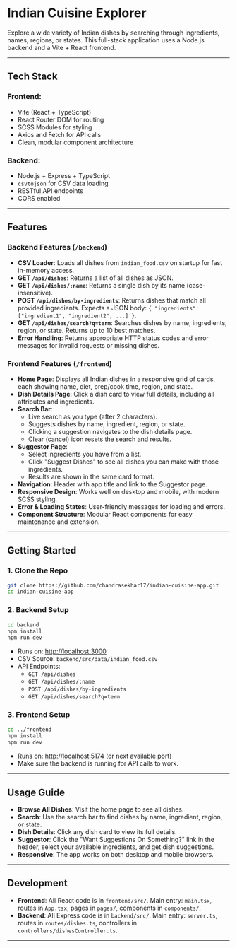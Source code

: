# Indian Cuisine Explorer 

Explore a wide variety of Indian dishes by searching through ingredients, names, regions, or states. This full-stack application uses a Node.js backend and a Vite + React frontend.

---

## Tech Stack

### Frontend:
- Vite (React + TypeScript)
- React Router DOM for routing
- SCSS Modules for styling
- Axios and Fetch for API calls
- Clean, modular component architecture

### Backend:
- Node.js + Express + TypeScript
- `csvtojson` for CSV data loading
- RESTful API endpoints
- CORS enabled

---

## Features

### Backend Features (`/backend`)

- **CSV Loader**: Loads all dishes from `indian_food.csv` on startup for fast in-memory access.
- **GET `/api/dishes`**: Returns a list of all dishes as JSON.
- **GET `/api/dishes/:name`**: Returns a single dish by its name (case-insensitive).
- **POST `/api/dishes/by-ingredients`**: Returns dishes that match all provided ingredients. Expects a JSON body: `{ "ingredients": ["ingredient1", "ingredient2", ...] }`.
- **GET `/api/dishes/search?q=term`**: Searches dishes by name, ingredients, region, or state. Returns up to 10 best matches.
- **Error Handling**: Returns appropriate HTTP status codes and error messages for invalid requests or missing dishes.

### Frontend Features (`/frontend`)

- **Home Page**: Displays all Indian dishes in a responsive grid of cards, each showing name, diet, prep/cook time, region, and state.
- **Dish Details Page**: Click a dish card to view full details, including all attributes and ingredients.
- **Search Bar**:
  - Live search as you type (after 2 characters).
  - Suggests dishes by name, ingredient, region, or state.
  - Clicking a suggestion navigates to the dish details page.
  - Clear (cancel) icon resets the search and results.
- **Suggestor Page**:
  - Select ingredients you have from a list.
  - Click "Suggest Dishes" to see all dishes you can make with those ingredients.
  - Results are shown in the same card format.
- **Navigation**: Header with app title and link to the Suggestor page.
- **Responsive Design**: Works well on desktop and mobile, with modern SCSS styling.
- **Error & Loading States**: User-friendly messages for loading and errors.
- **Component Structure**: Modular React components for easy maintenance and extension.

---

##  Getting Started

### 1. Clone the Repo

```bash
git clone https://github.com/chandrasekhar17/indian-cuisine-app.git
cd indian-cuisine-app
```

### 2. Backend Setup

```bash
cd backend
npm install
npm run dev
```
- Runs on: [http://localhost:3000](http://localhost:3000)
- CSV Source: `backend/src/data/indian_food.csv`
- API Endpoints:
  - `GET /api/dishes`
  - `GET /api/dishes/:name`
  - `POST /api/dishes/by-ingredients`
  - `GET /api/dishes/search?q=term`

### 3. Frontend Setup

```bash
cd ../frontend
npm install
npm run dev
```
- Runs on: [http://localhost:5174](http://localhost:5174) (or next available port)
- Make sure the backend is running for API calls to work.

---

## Usage Guide

- **Browse All Dishes**: Visit the home page to see all dishes.
- **Search**: Use the search bar to find dishes by name, ingredient, region, or state.
- **Dish Details**: Click any dish card to view its full details.
- **Suggestor**: Click the "Want Suggestions On Something?" link in the header, select your available ingredients, and get dish suggestions.
- **Responsive**: The app works on both desktop and mobile browsers.

---

##  Development

- **Frontend**: All React code is in `frontend/src/`. Main entry: `main.tsx`, routes in `App.tsx`, pages in `pages/`, components in `components/`.
- **Backend**: All Express code is in `backend/src/`. Main entry: `server.ts`, routes in `routes/dishes.ts`, controllers in `controllers/dishesController.ts`.

---
